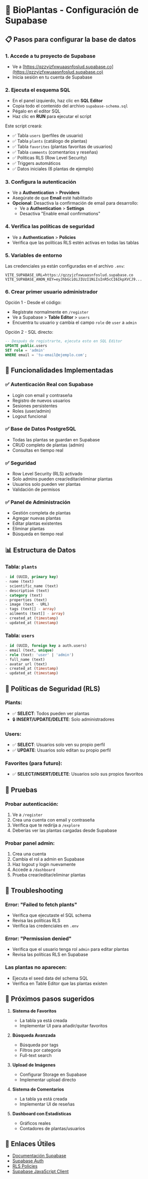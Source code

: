 # 🌿 BioPlantas - Configuración de Supabase

## 📋 Pasos para configurar la base de datos

### 1. **Accede a tu proyecto de Supabase**
   - Ve a [https://qzzyjzfxwuaasnfoslud.supabase.co](https://qzzyjzfxwuaasnfoslud.supabase.co)
   - Inicia sesión en tu cuenta de Supabase

### 2. **Ejecuta el esquema SQL**
   - En el panel izquierdo, haz clic en **SQL Editor**
   - Copia todo el contenido del archivo `supabase-schema.sql`
   - Pégalo en el editor SQL
   - Haz clic en **RUN** para ejecutar el script

   Este script creará:
   - ✅ Tabla `users` (perfiles de usuario)
   - ✅ Tabla `plants` (catálogo de plantas)
   - ✅ Tabla `favorites` (plantas favoritas de usuarios)
   - ✅ Tabla `comments` (comentarios y reseñas)
   - ✅ Políticas RLS (Row Level Security)
   - ✅ Triggers automáticos
   - ✅ Datos iniciales (6 plantas de ejemplo)

### 3. **Configura la autenticación**
   - Ve a **Authentication** > **Providers**
   - Asegúrate de que **Email** esté habilitado
   - **Opcional**: Desactiva la confirmación de email para desarrollo:
     - Ve a **Authentication** > **Settings**
     - Desactiva "Enable email confirmations"

### 4. **Verifica las políticas de seguridad**
   - Ve a **Authentication** > **Policies**
   - Verifica que las políticas RLS estén activas en todas las tablas

### 5. **Variables de entorno**
   Las credenciales ya están configuradas en el archivo `.env`:
   ```
   VITE_SUPABASE_URL=https://qzzyjzfxwuaasnfoslud.supabase.co
   VITE_SUPABASE_ANON_KEY=eyJhbGciOiJIUzI1NiIsInR5cCI6IkpXVCJ9...
   ```

### 6. **Crear primer usuario administrador**
   Opción 1 - Desde el código:
   - Regístrate normalmente en `/register`
   - Ve a Supabase > **Table Editor** > `users`
   - Encuentra tu usuario y cambia el campo `role` de `user` a `admin`

   Opción 2 - SQL directo:
   ```sql
   -- Después de registrarte, ejecuta esto en SQL Editor
   UPDATE public.users 
   SET role = 'admin' 
   WHERE email = 'tu-email@ejemplo.com';
   ```

## 🚀 Funcionalidades Implementadas

### ✅ **Autenticación Real con Supabase**
- Login con email y contraseña
- Registro de nuevos usuarios
- Sesiones persistentes
- Roles (user/admin)
- Logout funcional

### ✅ **Base de Datos PostgreSQL**
- Todas las plantas se guardan en Supabase
- CRUD completo de plantas (admin)
- Consultas en tiempo real

### ✅ **Seguridad**
- Row Level Security (RLS) activado
- Solo admins pueden crear/editar/eliminar plantas
- Usuarios solo pueden ver plantas
- Validación de permisos

### ✅ **Panel de Administración**
- Gestión completa de plantas
- Agregar nuevas plantas
- Editar plantas existentes
- Eliminar plantas
- Búsqueda en tiempo real

## 📊 Estructura de Datos

### Tabla: `plants`
```sql
- id (UUID, primary key)
- name (text)
- scientific_name (text)
- description (text)
- category (text)
- properties (text)
- image (text - URL)
- tags (text[] - array)
- ailments (text[] - array)
- created_at (timestamp)
- updated_at (timestamp)
```

### Tabla: `users`
```sql
- id (UUID, foreign key a auth.users)
- email (text, unique)
- role (text: 'user' | 'admin')
- full_name (text)
- avatar_url (text)
- created_at (timestamp)
- updated_at (timestamp)
```

## 🔐 Políticas de Seguridad (RLS)

### Plants:
- ✅ **SELECT**: Todos pueden ver plantas
- 🔒 **INSERT/UPDATE/DELETE**: Solo administradores

### Users:
- ✅ **SELECT**: Usuarios solo ven su propio perfil
- ✅ **UPDATE**: Usuarios solo editan su propio perfil

### Favorites (para futuro):
- ✅ **SELECT/INSERT/DELETE**: Usuarios solo sus propios favoritos

## 🧪 Pruebas

### Probar autenticación:
1. Ve a `/register`
2. Crea una cuenta con email y contraseña
3. Verifica que te redirija a `/explore`
4. Deberías ver las plantas cargadas desde Supabase

### Probar panel admin:
1. Crea una cuenta
2. Cambia el rol a admin en Supabase
3. Haz logout y login nuevamente
4. Accede a `/dashboard`
5. Prueba crear/editar/eliminar plantas

## 🐛 Troubleshooting

### Error: "Failed to fetch plants"
- Verifica que ejecutaste el SQL schema
- Revisa las políticas RLS
- Verifica las credenciales en `.env`

### Error: "Permission denied"
- Verifica que el usuario tenga rol `admin` para editar plantas
- Revisa las políticas RLS en Supabase

### Las plantas no aparecen:
- Ejecuta el seed data del schema SQL
- Verifica en Table Editor que las plantas existen

## 📝 Próximos pasos sugeridos

1. **Sistema de Favoritos**
   - La tabla ya está creada
   - Implementar UI para añadir/quitar favoritos

2. **Búsqueda Avanzada**
   - Búsqueda por tags
   - Filtros por categoría
   - Full-text search

3. **Upload de Imágenes**
   - Configurar Storage en Supabase
   - Implementar upload directo

4. **Sistema de Comentarios**
   - La tabla ya está creada
   - Implementar UI de reseñas

5. **Dashboard con Estadísticas**
   - Gráficos reales
   - Contadores de plantas/usuarios

## 🔗 Enlaces Útiles

- [Documentación Supabase](https://supabase.com/docs)
- [Supabase Auth](https://supabase.com/docs/guides/auth)
- [RLS Policies](https://supabase.com/docs/guides/auth/row-level-security)
- [Supabase JavaScript Client](https://supabase.com/docs/reference/javascript/introduction)

